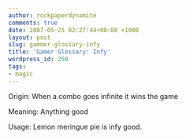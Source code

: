 ```yaml
---
author: rockpaperdynamite
comments: true
date: 2007-05-25 02:27:44+00:00 +1000
layout: post
slug: gammer-glossary-infy
title: 'Gamer Glossary: Infy'
wordpress_id: 250
tags:
- magic
---
```


Origin: When a combo goes infinite it wins the game

Meaning: Anything good

Usage: Lemon meringue pie is infy good.
